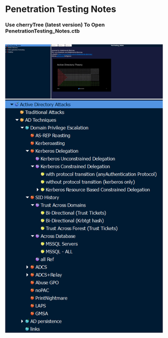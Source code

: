 # Penetration Testing Notes
### Use cherryTree (latest version) To Open PenetrationTesting_Notes.ctb
<br>
<img src=Tools/cherryTree_Pentesting.png>
<br>
<img src=Tools/DPE.png>
